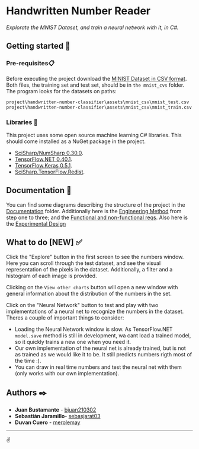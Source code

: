 # Handwritten Number Reader

_Explorate the MNIST Dataset, and train a neural network with it, in C#._

## Getting started 🚀

### Pre-requisites📋

Before executing the project download the [MINIST Dataset in CSV format](https://drive.google.com/file/d/18xeBRcreQl0ruWZ2btFcOyUiCCJQRdtE/view?usp=sharing). Both files, the training set and test set, should be in `the mnist_cvs` folder. The program looks for the datasets on paths:

```
project\handwritten-number-classifier\assets\mnist_csv\mnist_test.csv
project\handwritten-number-classifier\assets\mnist_csv\mnist_train.csv
```
### Libraries 🔧

This project uses some open source machine learning C# libraries. This should come installed as a NuGet package in the project.

* [SciSharp/NumSharp 0.30.0](https://github.com/SciSharp/NumSharp).
* [TensorFlow.NET 0.40.1](https://github.com/SciSharp/TensorFlow.NET).
* [TensorFlow.Keras 0.5.1](https://github.com/SciSharp/Keras.NET).
* [SciSharp.TensorFlow.Redist](https://www.nuget.org/packages/SciSharp.TensorFlow.Redist).

## Documentation 📄

You can find some diagrams describing the structure of the project in the [Documentation](./Documentation/) folder. 
Additionally here is the [Engineering Method](/Documentation/Método%20de%20la%20ingeniería.pdf) from step one to three; and the [Functional and non-functional reqs](/Documentation/Requerimientos.pdf). Also here is the [Experimental Design](https://docs.google.com/spreadsheets/d/140YvZwjEVPOJ-aF8ruU-nUFoFgS2prBjWgsCoQBag3o/edit#gid=0)



## What to do [NEW] ✅

Click the "Explore" button in the first screen to see the numbers window. Here you can scroll through the test dataset, and see the visual representation of the pixels in the dataset. Additionally, a filter and a histogram of each image is provided.

Clicking on the `View other charts` button will open a new window with general information about the distribution of the numbers in the set.

Click on the "Neural Network" button to test and play with two implementations of a neural net to recognize the numbers in the dataset. Theres a couple of important things to consider:

* Loading the Neural Network window is slow. As TensorFlow.NET `model.save` method is still in development, wa cant load a trained model, so it quickly trains a new one when you need it.
* Our own implementation of the neural net is already trained, but is not as trained as we would like it to be. It still predicts numbers rigth most of the time :).
* You can draw in real time numbers and test the neural net with them (only works with our own implementation).

## Authors ✒️

* **Juan Bustamante** - [bjuan210302](https://github.com/bjuan210302)
* **Sebastián Jaramillo**- [sebasjarat03](https://github.com/sebasjarat03)
* **Duvan Cuero** - [merolemay](https://github.com/merolemay)

---
✌️
